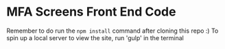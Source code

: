 # MFA Screens Front End Code

Remember to do run the `npm install` command after cloning this repo :) 
To spin up a local server to view the site, run 'gulp' in the terminal 

